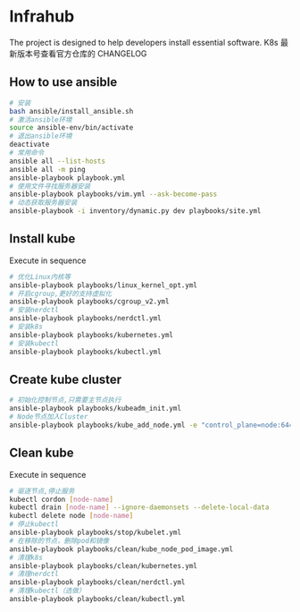 # Infrahub

The project is designed to help developers install essential software.
K8s 最新版本号查看官方仓库的 CHANGELOG

## How to use ansible

```bash
# 安装
bash ansible/install_ansible.sh
# 激活ansible环境
source ansible-env/bin/activate
# 退出ansible环境
deactivate
# 常用命令
ansible all --list-hosts
ansible all -m ping
ansible-playbook playbook.yml
# 使用文件寻找服务器安装
ansible-playbook playbooks/vim.yml --ask-become-pass
# 动态获取服务器安装
ansible-playbook -i inventory/dynamic.py dev playbooks/site.yml
```

## Install kube

Execute in sequence

```bash
# 优化Linux内核等
ansible-playbook playbooks/linux_kernel_opt.yml
# 开启cgroup,更好的支持虚拟化
ansible-playbook playbooks/cgroup_v2.yml
# 安装nerdctl
ansible-playbook playbooks/nerdctl.yml
# 安装k8s
ansible-playbook playbooks/kubernetes.yml
# 安装kubectl
ansible-playbook playbooks/kubectl.yml

```

## Create kube cluster

```bash
# 初始化控制节点,只需要主节点执行
ansible-playbook playbooks/kubeadm_init.yml
# Node节点加入Cluster
ansible-playbook playbooks/kube_add_node.yml -e "control_plane=node:6443 kubeadm_token=xxxx.xxxxxxxxxxxx discovery_token_ca_cert_hash=sha256:xxxx is_control_plane=--control-plane"
```

## Clean kube

Execute in sequence

```bash
# 驱逐节点,停止服务
kubectl cordon [node-name]
kubectl drain [node-name] --ignore-daemonsets --delete-local-data
kubectl delete node [node-name]
# 停止kubectl
ansible-playbook playbooks/stop/kubelet.yml
# 在移除的节点，删除pod和镜像
ansible-playbook playbooks/clean/kube_node_pod_image.yml
# 清理k8s
ansible-playbook playbooks/clean/kubernetes.yml
# 清理nerdctl
ansible-playbook playbooks/clean/nerdctl.yml
# 清理kubectl（选做）
ansible-playbook playbooks/clean/kubectl.yml

```
